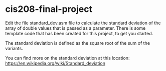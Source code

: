# cis208-final-project
Edit the file standard_dev.asm file to calculate the standard deviation of the array of double values that is passed as a parameter.  There is some template code that has been created for this project, to get you started.  

The standard deviation is defined as the square root of the sum of the variants.

You can find more on the standard deviation at this location:
https://en.wikipedia.org/wiki/Standard_deviation
